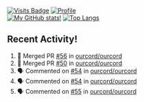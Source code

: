 [![Visits Badge](https://badges.pufler.dev/visits/misly16/misly16)](https://badges.pufler.dev)
[![Profile](https://raw.githubusercontent.com/Misly16/Misly16/master/index.png)](https://github.com/misly16)
<br>
[![My GitHub stats!](https://github-readme-stats.vercel.app/api?username=misly16&show_icons=true&theme=dracula)](https://github.com/misly16)
[![Top Langs](https://github-readme-stats.vercel.app/api/top-langs/?username=misly16&theme=dracula&layout=compact&langs_count=10)](https://github.com/misly16)
<br>


## Recent Activity!
<!--START_SECTION:activity-->
1. 🎉 Merged PR [#56](https://github.com/ourcord/ourcord/pull/56) in [ourcord/ourcord](https://github.com/ourcord/ourcord)
2. 🎉 Merged PR [#50](https://github.com/ourcord/ourcord/pull/50) in [ourcord/ourcord](https://github.com/ourcord/ourcord)
3. 🗣 Commented on [#54](https://github.com/ourcord/ourcord/issues/54) in [ourcord/ourcord](https://github.com/ourcord/ourcord)
4. 🗣 Commented on [#54](https://github.com/ourcord/ourcord/issues/54) in [ourcord/ourcord](https://github.com/ourcord/ourcord)
5. 🗣 Commented on [#55](https://github.com/ourcord/ourcord/issues/55) in [ourcord/ourcord](https://github.com/ourcord/ourcord)
<!--END_SECTION:activity-->

